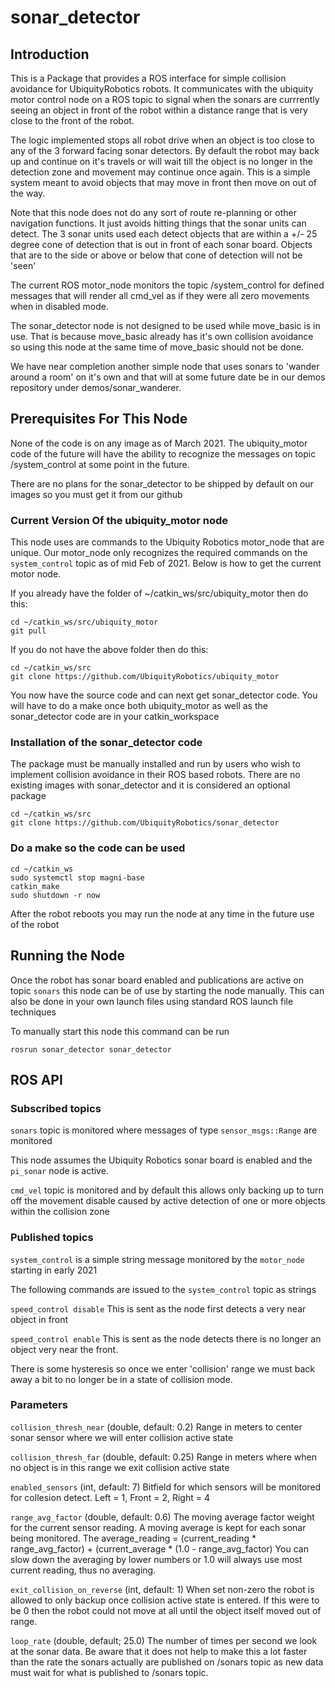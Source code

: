 # sonar_detector

## Introduction

This is a Package that provides a ROS interface for simple collision avoidance for UbiquityRobotics robots. It communicates with the ubiquity motor control node on a ROS topic to signal when the sonars are currrently seeing an object in front of the robot within a distance range that is very close to the front of the robot.

The logic implemented stops all robot drive when an object is too close to any of the 3 forward facing sonar detectors. 
By default the robot may back up and continue on it's travels or will wait till the object is no longer in the detection zone and movement may continue once again. This is a simple system meant to avoid objects that may move in front then move on out of the way.

Note that this node does not do any sort of route re-planning or other navigation functions.  It just avoids hitting things that the sonar units can detect.  The 3 sonar units used each detect objects that are within a +/- 25 degree cone of detection that is out in front of each sonar board.  Objects that are to the side or above or below that cone of detection will not be 'seen'

The current ROS motor_node monitors the topic /system_control for defined messages that will render all cmd_vel as if they were all zero movements when in disabled mode.

The sonar_detector node is not designed to be used while move_basic is in use.  That is because move_basic already has it's own collision avoidance so using this node at the same time of move_basic should not be done.

We have near completion another simple node that uses sonars to 'wander around a room' on it's own and that will at some future date be in our demos repository under demos/sonar_wanderer.

## Prerequisites For This Node

None of the code is on any image as of March 2021.   The ubiquity_motor code of the future will have the ability to recognize the messages on topic /system_control at some point in the future.

There are no plans for the sonar_detector to be shipped by default on our images so you must get it from our github

### Current Version Of the ubiquity_motor node

This node uses are commands to the Ubiquity Robotics motor_node that are unique.  Our motor_node only recognizes the required commands on the `system_control` topic as of mid Feb of 2021. Below is how to get the current motor node.

If you already have the folder of ~/catkin_ws/src/ubiquity_motor then do this:

    cd ~/catkin_ws/src/ubiquity_motor
    git pull

If you do not have the above folder then do this:

    cd ~/catkin_ws/src
    git clone https://github.com/UbiquityRobotics/ubiquity_motor

You now have the source code and can next get sonar_detector code.
You will have to do a make once both ubiquity_motor as well as the sonar_detector code are in your catkin_workspace

### Installation of the sonar_detector code

The package must be manually installed and run by users who wish to implement collision avoidance in their ROS based robots.
There are no existing images with sonar_detector and it is considered an optional package

    cd ~/catkin_ws/src
    git clone https://github.com/UbiquityRobotics/sonar_detector

### Do a make so the code can be used

    cd ~/catkin_ws
    sudo systemctl stop magni-base
    catkin_make
    sudo shutdown -r now

After the robot reboots you may run the node at any time in the future use of the robot
    
## Running the Node

Once the robot has sonar board enabled and publications are active on topic `sonars` this node can be of use by starting the node manually.  This can also be done in your own launch files using standard ROS launch file techniques

To manually start this node this command can be run

    rosrun sonar_detector sonar_detector

## ROS API

### Subscribed topics

`sonars` topic is monitored where messages of type `sensor_msgs::Range` are monitored

This node assumes the Ubiquity Robotics sonar board is enabled and the `pi_sonar` node is active.

`cmd_vel` topic is monitored and by default this allows only backing up to turn off the movement disable caused by active detection of one or more objects within the collision zone


### Published topics

`system_control` is a simple string message monitored by the `motor_node` starting in early 2021

The following commands are issued to the `system_control` topic as strings

`speed_control disable`    This is sent as the node first detects a very near object in front

`speed_control enable`     This is sent as the node detects there is no longer an object very near the front.

There is some hysteresis so once we enter 'collision' range we must back away a bit to no longer be in a state of collision mode.



### Parameters

`collision_thresh_near` (double, default: 0.2)
Range in meters to center sonar sensor where we will enter collision active state

`collision_thresh_far` (double, default: 0.25)
Range in meters where when no object is in this range we exit collision active state

`enabled_sensors` (int, default: 7)
Bitfield for which sensors will be monitored for collesion detect.  Left = 1, Front = 2, Right = 4

`range_avg_factor` (double, default: 0.6)
The moving average factor weight for the current sensor reading.   A moving average is kept for each sonar being monitored.  The  average_reading = (current_reading * range_avg_factor) + (current_average * (1.0 - range_avg_factor)
You can slow down the averaging by lower numbers or 1.0 will always use most current reading, thus no averaging.

`exit_collision_on_reverse` (int, default: 1)
When set non-zero the robot is allowed to only backup once collision active state is entered.  If this were to be 0 then the robot could not move at all until the object itself moved out of range.

`loop_rate` (double, default; 25.0)
The number of times per second we look at the sonar data.  Be aware that it does not help to make this a lot faster than the rate the sonars actually are published on /sonars topic as new data must wait for what is published to /sonars topic.

